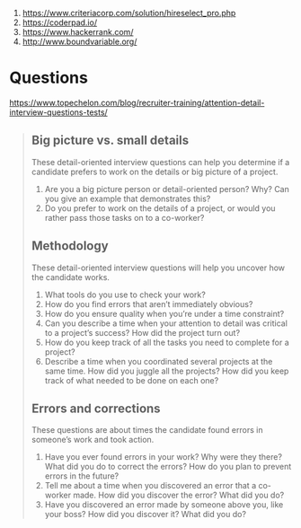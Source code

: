 1. https://www.criteriacorp.com/solution/hireselect_pro.php
2. https://coderpad.io/
3. https://www.hackerrank.com/
4. http://www.boundvariable.org/

# Questions
https://www.topechelon.com/blog/recruiter-training/attention-detail-interview-questions-tests/

> ## Big picture vs. small details
> These detail-oriented interview questions can help you determine if a candidate prefers to work on the details or big picture of a project.
> 
> 1. Are you a big picture person or detail-oriented person? Why? Can you give an example that demonstrates this?
> 2. Do you prefer to work on the details of a project, or would you rather pass those tasks on to a co-worker?
>
> ## Methodology
> These detail-oriented interview questions will help you uncover how the candidate works.
> 
> 1. What tools do you use to check your work?
> 2. How do you find errors that aren’t immediately obvious?
> 3. How do you ensure quality when you’re under a time constraint?
> 4. Can you describe a time when your attention to detail was critical to a project’s success? How did the project turn out?
> 5. How do you keep track of all the tasks you need to complete for a project?
> 6. Describe a time when you coordinated several projects at the same time. How did you juggle all the projects? How did you keep track of what needed to be done on each one?
> 
> ## Errors and corrections
> These questions are about times the candidate found errors in someone’s work and took action.
> 
> 1. Have you ever found errors in your work? Why were they there? What did you do to correct the errors? How do you plan to prevent errors in the future?
> 2. Tell me about a time when you discovered an error that a co-worker made. How did you discover the error? What did you do?
> 3. Have you discovered an error made by someone above you, like your boss? How did you discover it? What did you do?
